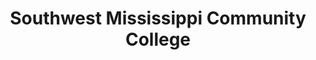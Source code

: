 ---
layout: repo
title: "Southwest Mississippi Community College"
id: 23711
permalink: repos/23711/
---